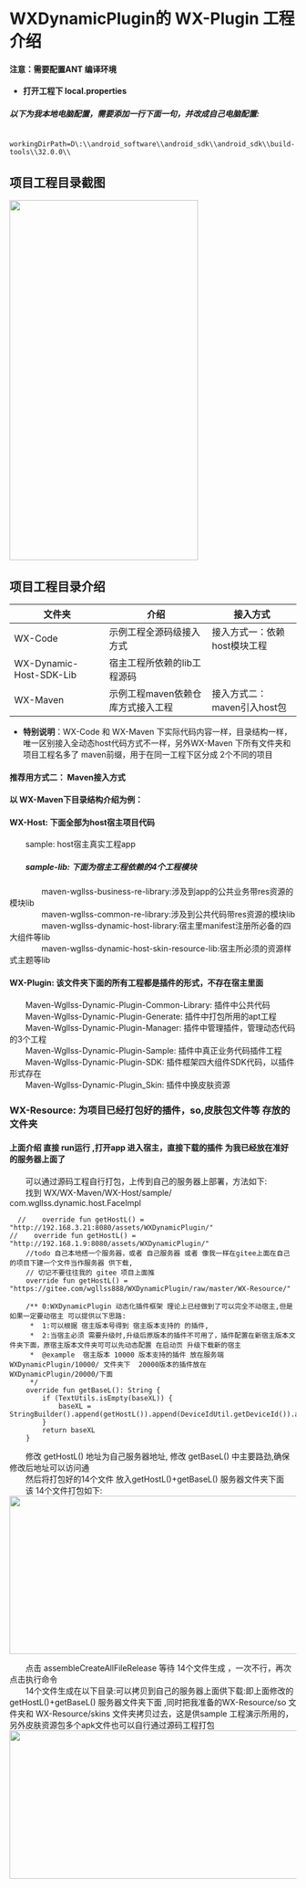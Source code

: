 # WXDynamicPlugin的 WX-Plugin 工程介绍
#### 注意：需要配置ANT 编译环境 
* **打开工程下 local.properties**
#####  以下为我本地电脑配置，需要添加一行下面一句，并改成自己电脑配置:

```
 workingDirPath=D\:\\android_software\\android_sdk\\android_sdk\\build-tools\\32.0.0\\
```
## 项目工程目录截图

<img src="https://gitee.com/wgllss888/WXDynamicPlugin/raw/master/WX-Resource/wx-pic/project_img.png" width="331" height="631"/>

## 项目工程目录介绍

| 文件夹                     | 介绍                  | 接入方式                 | 
|-------------------------|---------------------|----------------------|
| WX-Code                 | 示例工程全源码级接入方式        | 接入方式一：依赖host模块工程     |   
| WX-Dynamic-Host-SDK-Lib | 宿主工程所依赖的lib工程源码     |                      |       
| WX-Maven                | 示例工程maven依赖仓库方式接入工程 | 接入方式二：maven引入host包 |    

* **特别说明**：WX-Code 和 WX-Maven 下实际代码内容一样，目录结构一样，唯一区别接入全动态host代码方式不一样，另外WX-Maven 下所有文件夹和项目工程名多了 maven前缀，用于在同一工程下区分成 2个不同的项目

#### 推荐用方式二： Maven接入方式

#### 以 WX-Maven下目录结构介绍为例：

#### WX-Host:   下面全部为host宿主项目代码

&emsp;&emsp;sample:  host宿主真实工程app

##### &emsp;&emsp;sample-lib:  下面为宿主工程依赖的4个工程模块

&emsp;&emsp;&emsp;&emsp;maven-wgllss-business-re-library:涉及到app的公共业务带res资源的模块lib       
&emsp;&emsp;&emsp;&emsp;maven-wgllss-common-re-library:涉及到公共代码带res资源的模块lib        
&emsp;&emsp;&emsp;&emsp;maven-wgllss-dynamic-host-library:宿主里manifest注册所必备的四大组件等lib          
&emsp;&emsp;&emsp;&emsp;maven-wgllss-dynamic-host-skin-resource-lib:宿主所必须的资源样式主题等lib

#### WX-Plugin:  该文件夹下面的所有工程都是插件的形式，不存在宿主里面

&emsp;&emsp;Maven-Wgllss-Dynamic-Plugin-Common-Library:  插件中公共代码    
&emsp;&emsp;Maven-Wgllss-Dynamic-Plugin-Generate:  插件中打包所用的apt工程   
&emsp;&emsp;Maven-Wgllss-Dynamic-Plugin-Manager:  插件中管理插件，管理动态代码的3个工程   
&emsp;&emsp;Maven-Wgllss-Dynamic-Plugin-Sample:  插件中真正业务代码插件工程   
&emsp;&emsp;Maven-Wgllss-Dynamic-Plugin-SDK:  插件框架四大组件SDK代码，以插件形式存在  
&emsp;&emsp;Maven-Wgllss-Dynamic-Plugin_Skin:  插件中换皮肤资源

### WX-Resource: 为项目已经打包好的插件，so,皮肤包文件等 存放的文件夹

#### 上面介绍 直接 run运行 ,打开app 进入宿主，直接下载的插件 为我已经放在准好的服务器上面了

&emsp;&emsp;可以通过源码工程自行打包，上传到自己的服务器上部署，方法如下:  
&emsp;&emsp;找到 WX/WX-Maven/WX-Host/sample/ com.wgllss.dynamic.host.FaceImpl

```
  //    override fun getHostL() = "http://192.168.3.21:8080/assets/WXDynamicPlugin/"
//    override fun getHostL() = "http://192.168.1.9:8080/assets/WXDynamicPlugin/"
    //todo 自己本地搭一个服务器，或者 自己服务器 或者 像我一样在gitee上面在自己的项目下建一个文件当作服务器 供下载,
    // 切记不要往往我的 gitee 项目上面推
    override fun getHostL() = "https://gitee.com/wgllss888/WXDynamicPlugin/raw/master/WX-Resource/"

    /** 0:WXDynamicPlugin 动态化插件框架 理论上已经做到了可以完全不动宿主,但是如果一定要动宿主 可以提供以下思路:
     *  1:可以根据 宿主版本号得到 宿主版本支持的 的插件,
     *  2:当宿主必须 需要升级时,升级后原版本的插件不可用了，插件配置在新宿主版本文件夹下面，原宿主版本文件夹可可以先动态配置 在启动页 升级下载新的宿主
     *  @example  宿主版本 10000 版本支持的插件 放在服务端 WXDynamicPlugin/10000/ 文件夹下  20000版本的插件放在 WXDynamicPlugin/20000/下面
     */
    override fun getBaseL(): String {
        if (TextUtils.isEmpty(baseXL)) {
            baseXL = StringBuilder().append(getHostL()).append(DeviceIdUtil.getDeviceId()).append("/").append(BuildConfig.VERSION_CODE).append("/").toString()
        }
        return baseXL
    }
```

&emsp;&emsp;修改 getHostL() 地址为自己服务器地址, 修改 getBaseL() 中主要路劲,确保修改后地址可以访问通  
&emsp;&emsp;然后将打包好的14个文件 放入getHostL()+getBaseL() 服务器文件夹下面  
&emsp;&emsp;该 14个文件打包如下:  
<img src="https://gitee.com/wgllss888/WXDynamicPlugin/raw/master/WX-Resource/wx-pic/createfile.jpeg" width="628" height="277"/>

&emsp;&emsp;点击 assembleCreateAllFileRelease 等待 14个文件生成 ，一次不行，再次点击执行命令  
&emsp;&emsp;14个文件生成在以下目录:可以拷贝到自己的服务器上面供下载:即上面修改的 getHostL()+getBaseL() 服务器文件夹下面  ,同时把我准备的WX-Resource/so 文件夹和 WX-Resource/skins 文件夹拷贝过去，这是供sample 工程演示所用的，另外皮肤资源包多个apk文件也可以自行通过源码工程打包  
<img src="https://gitee.com/wgllss888/WXDynamicPlugin/raw/master/WX-Resource/wx-pic/14file.jpg" width="610" height="260"/>








